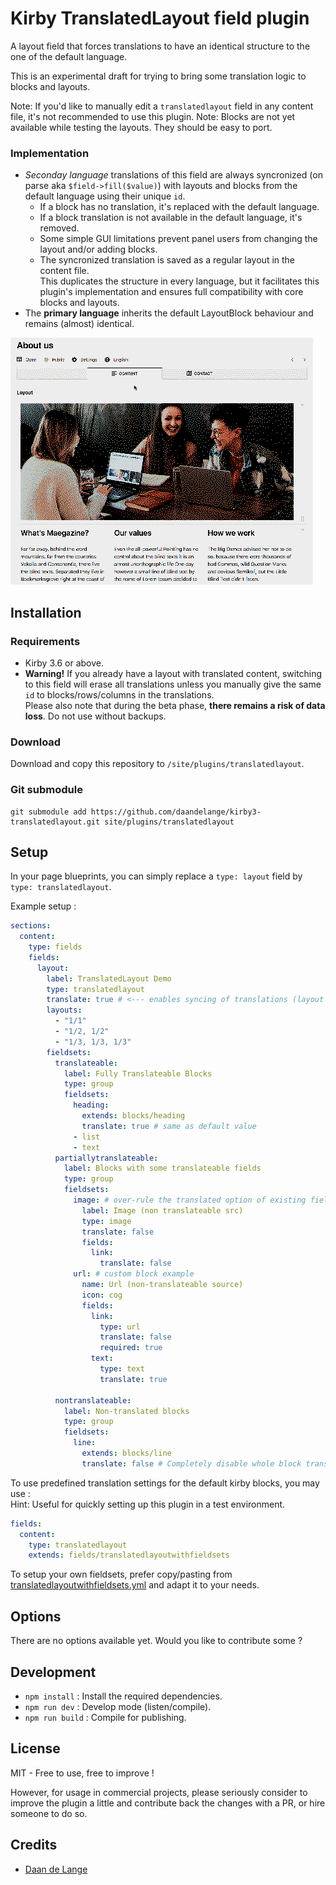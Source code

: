 # Kirby TranslatedLayout field plugin

A layout field that forces translations to have an identical structure to the one of the default language.

This is an experimental draft for trying to bring some translation logic to blocks and layouts.

Note: If you'd like to manually edit a `translatedlayout` field in any content file, it's not recommended to use this plugin.
Note: Blocks are not yet available while testing the layouts. They should be easy to port.

### Implementation
 - *Seconday language* translations of this field are always syncronized (on parse aka `$field->fill($value)`) with layouts and blocks from the default language using their unique `id`.
    - If a block has no translation, it's replaced with the default language.
    - If a block translation is not available in the default language, it's removed.
    - Some simple GUI limitations prevent panel users from changing the layout and/or adding blocks.
    - The syncronized translation is saved as a regular layout in the content file.  
      This duplicates the structure in every language, but it facilitates this plugin's implementation and ensures full compatibility with core blocks and layouts.
 - The **primary language** inherits the default LayoutBlock behaviour and remains (almost) identical.

![Screenshot of Kirby 3 plugins TranslatedLayout](TranslatedLayout.gif)

## Installation

### Requirements
- Kirby 3.6 or above.
- **Warning!** If you already have a layout with translated content, switching to this field will erase all translations unless you manually give the same `id` to blocks/rows/columns in the translations.  
  Please also note that during the beta phase, **there remains a risk of data loss**. Do not use without backups.


### Download
Download and copy this repository to `/site/plugins/translatedlayout`.

### Git submodule
```
git submodule add https://github.com/daandelange/kirby3-translatedlayout.git site/plugins/translatedlayout
```

<!-- Unavailable !!
### Composer

```
composer require daandelange/translatedlayout
```
-->

## Setup
In your page blueprints, you can simply replace a `type: layout` field by `type: translatedlayout`.

Example setup :
````yml
sections:
  content:
    type: fields
    fields:
      layout:
        label: TranslatedLayout Demo
        type: translatedlayout
        translate: true # <--- enables syncing of translations (layout field)
        layouts:
          - "1/1"
          - "1/2, 1/2"
          - "1/3, 1/3, 1/3"
        fieldsets:
          translateable:
            label: Fully Translateable Blocks
            type: group
            fieldsets:
              heading:
                extends: blocks/heading
                translate: true # same as default value
              - list
              - text
          partiallytranslateable:
            label: Blocks with some translateable fields
            type: group
            fieldsets:
              image: # over-rule the translated option of existing fields
                label: Image (non translateable src)
                type: image
                translate: false
                fields:
                  link:
                    translate: false
              url: # custom block example
                name: Url (non-translateable source)
                icon: cog
                fields:
                  link:
                    type: url
                    translate: false
                    required: true
                  text:
                    type: text
                    translate: true
                  
          nontranslateable:
            label: Non-translated blocks
            type: group
            fieldsets:
              line:
                extends: blocks/line
                translate: false # Completely disable whole block translations
````

To use predefined translation settings for the default kirby blocks, you may use :  
Hint: Useful for quickly setting up this plugin in a test environment.

````yml
fields:
  content:
    type: translatedlayout
    extends: fields/translatedlayoutwithfieldsets
````

To setup your own fieldsets, prefer copy/pasting from [translatedlayoutwithfieldsets.yml](https://github.com/Daandelange/kirby3-TranslatedLayout/blob/master/src/blueprints/fields/translatedlayoutwithfieldsets.yml) and adapt it to your needs.


## Options
There are no options available yet. Would you like to contribute some ?

## Development
- `npm install` : Install the required dependencies.
- `npm run dev` : Develop mode (listen/compile).
- `npm run build` : Compile for publishing.

## License

MIT - Free to use, free to improve !

However, for usage in commercial projects, please seriously consider to improve the plugin a little and contribute back the changes with a PR, or hire someone to do so.

## Credits

- [Daan de Lange](https://daandelange.com/)
